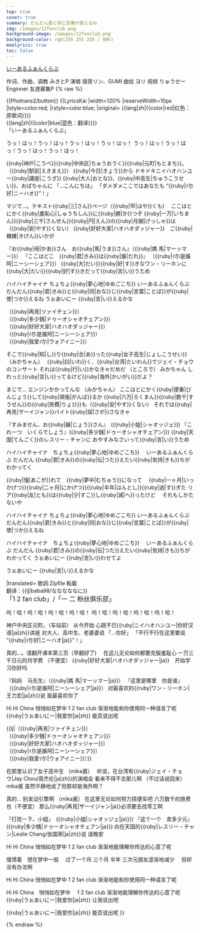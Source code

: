 ```yaml
---
top: true
cover: true
summary: だんだん君と同じ言葉が使えるね
img: /images/12funclub.png
background-image: /images/12funclub.png
background-color: rgb(255 255 255 / 80%)
moelyrics: true
toc: false
---
```

[いーあるふぁんくらぶ](https://zh.moegirl.org.cn/1_2_fan_club)

作词、作曲、调教	みきとP
演唱	镜音リン、GUMI
曲绘	ヨリ
视频	りゅうせー
Enginner	友達募集P
{% raw %}
<lyrics hidden>

{{Photrans2/button}}
{{LyricsKai
|width=120%
|reserveWidth=10px
|lstyle=color:red;
|rstyle=color:blue;
|original=
{{lang|zh|{{color|red|红色：原歌词}}}}<br>{{lang|zh|{{color|blue|蓝色：翻译}}}}<br> 「いーあるふぁんくらぶ」

うっ！はっ！うっ！はっ！うっ！はっ！うっ！はっ！
うっ！はっ！うっ！はっ！うっ！はっ！うっ！はっ！

{{ruby|神戸|こうべ}}{{ruby|中央区|ちゅうおうく}}{{ruby|元町|もとまち}}。（{{ruby|駅前|えきまえ}}）
{{ruby|今日|きょう}}から ドキドキニイハオハンユー{{ruby|講座|こうざ}}
{{ruby|大人|おとな}}、{{ruby|中高生|ちゅうこうせい}}、おばちゃんに 「...こんにちは」
「ダメダメここではあなたも “{{ruby|ｲ尓好|ニーハオ}}”！」

マジで...。テキスト{{ruby|三|さん}}ページ（{{ruby|早|はや}}くも)　
ここはとにかく{{ruby|羞恥心|しゅうちしん}}に{{ruby|勝|か}}つぞ
{{ruby|一万|いちまん}}{{ruby|三千|さんぜん}}{{ruby|円|えん}}の{{ruby|月謝|げっしゃ}}は （{{ruby|安|やす}}くない）
{{ruby|好好大家|ハオハオダッジャー}}　ご{{ruby|機嫌|きげん}}いかが

『お{{ruby|母|かあ}}さん　お{{ruby|馬|うま}}さん』（{{ruby|媽 馬|マーッマー}}）
『ここはどこ　{{ruby|君|きみ}}は{{ruby|誰|だれ}}』 （{{ruby|ｲ尓是誰阿|ニーシーシェア}}）
{{ruby|大|だい}}{{ruby|好|す}}きなワン・リーホンに {{ruby|大|だい}}{{ruby|好|す}}きだって{{ruby|言|い}}うため

ハイハイチャイナ ちょちょ{{ruby|夢心地|ゆめごこち}}
いーあるふぁんくらぶ
だんだん{{ruby|君|きみ}}と{{ruby|同|おな}}じ{{ruby|言葉|ことば}}が{{ruby|使|つか}}えるね
うぉあいにー {{ruby|言|い}}えるかな

（{{ruby|再見|ツァイチェン}}）<br/>
（{{ruby|多少銭|ドゥーオシャオチェアン}}）<br/>
（{{ruby|好好大家|ハオハオダッジャー}}）<br/>
（{{ruby|ｲ尓是誰阿|ニーシーシェア}}）<br/>
（{{ruby|我爱ｲ尓|ウォアイニー}}）

そこで{{ruby|知|し}}り{{ruby|合|あ}}った{{ruby|女子高生|じょしこうせい}} （みかちゃん）　
{{ruby|曰|いわ}}く、{{ruby|台湾|たいわん}}でジェイ・チョウのコンサート
それは{{ruby|行|い}}かなきゃだめだ （ところで）
みかちゃん しれっと{{ruby|言|い}}ってるけど{{ruby|海外|かいがい}}だよ？

まじで... エンジンかかってんな （みかちゃん）
ここはとにかく{{ruby|便乗|びんじょう}}して{{ruby|頑張|がんば}}るか
{{ruby|六万|ろくまん}}{{ruby|数千|すうせん}}の{{ruby|旅費|りょひ}}も（{{ruby|安|やす}}くない）
それでは{{ruby|再見|ザーイジャン}}バイト{{ruby|探|さが}}さなきゃ

『すみません、お{{ruby|嬢|じょう}}さん』　({{ruby|小姐|シャオッジェ}})
『これ一つ　いくらでしょう』({{ruby|多少銭|ドゥーオシャオチェアン}})
{{ruby|天国|てんごく}}のレスリー・チャンに
おやすみなさいって{{ruby|言|い}}うため

ハイハイチャイナ　ちょちょ{{ruby|夢心地|ゆめごこち}}　
いーあるふぁんくらぶ
だんだん {{ruby|君|きみ}}の{{ruby|伝|つた}}えたい{{ruby|気持|きも}}ちがわかってく

{{ruby|憧|あこが}}れて　{{ruby|夢中|むちゅう}}になって　
{{ruby|一ヶ月|いっかげつ}}{{ruby|二ヶ月|にかげつ}}{{ruby|半年|はんとし}}{{ruby|過|す}}ぎた
リア{{ruby|友|とも}}は{{ruby|少|すこ}}し{{ruby|減|へ}}ったけど　
それもしかたないや

ハイハイチャイナ ちょちょ{{ruby|夢心地|ゆめごこち}}
いーあるふぁんくらぶ
だんだん{{ruby|君|きみ}}と{{ruby|同|おな}}じ{{ruby|言葉|ことば}}が{{ruby|使|つか}}えるね

ハイハイチャイナ　ちょちょ{{ruby|夢心地|ゆめごこち}}　
いーあるふぁんくらぶ
だんだん {{ruby|君|きみ}}の{{ruby|伝|つた}}えたい{{ruby|気持|きも}}ちがわかってく
うぉあいにー {{ruby|言|い}}わせてよ

うぉあいにー {{ruby|言|い}}えるかな

|translated=
歌詞:Zipfile 転載<br>翻译：{{lj|baba98/なななななに}}<br><big>「1 2 fan club」/「一 二 粉丝俱乐部」</big>

呜！哈！呜！哈！呜！哈！呜！哈！
呜！哈！呜！哈！呜！哈！呜！哈！

神户中央区元町。（车站前）
从今开始 心跳不已{{ruby|ニイハオハンユー|你好汉语|ja|zh}}讲座
对大人、高中生、老婆婆说 「...你好」
「不行不行在这里要说 “{{ruby|ｲ尓好|ニーハオ|ja}}”！」

真的...。请翻开课本第三页（早翻好了)　
在这儿无论如何都要克服羞耻心
一万三千日元的月学费 （不便宜）
{{ruby|好好大家|ハオハオダッジャー|ja}}　开始学习你好吗

『妈妈　马先生』（{{ruby|媽 馬|マーッマー|ja}}）
『这里是哪里　你是谁』 （{{ruby|ｲ尓是誰阿|ニーシーシェア|ja}}）
对最喜欢的{{ruby|ワン・リーホン|王力宏|ja|zh}}说 我最喜欢你了

Hi Hi China 悄悄如在梦中
1 2 fan club
渐渐地能和你使用同一种语言了呢
{{ruby|うぉあいにー|我爱你|ja|zh}} 能否说出呢

{{lj|（{{ruby|再見|ツァイチェン}}）<br/>
（{{ruby|多少銭|ドゥーオシャオチェアン}}）<br/>
（{{ruby|好好大家|ハオハオダッジャー}}）<br/>
（{{ruby|ｲ尓是誰阿|ニーシーシェア}}）<br/>
（{{ruby|我愛ｲ尓|ウォアイニー}}）}}

在那里认识了女子高中生 （mika酱）　
听说，在台湾有{{ruby|ジェイ・チョウ|Jay Chou/周杰伦|ja|zh}}的演唱会
看来不得不去那儿啊 （不过话说回来）
mika酱 虽然平静地说了但那却是海外啊？

真的... 别发动引擎啊 （mika酱）
在这里无论如何努力搭便车吧
六万数千的旅费也（不便宜）
那么{{ruby|再見|ザーイジャン|ja}}必须要去找零工啊

『打扰一下、小姐』　({{ruby|小姐|シャオッジェ|ja}}})
『这个一个　卖多少元』({{ruby|多少銭|ドゥーオシャオチェアン|ja}})
向在天国的{{ruby|レスリー・チャン|Leslie Chang/张国荣|ja|zh}}说
请晚安

Hi Hi China 悄悄如在梦中
1 2 fan club
渐渐地能理解你传达的心意了呢

憧憬着　想在梦中一般　
过了一个月 三个月 半年
三次元朋友逐渐地减少　
但却没有办法啊

Hi Hi China 悄悄如在梦中
1 2 fan club
渐渐地能和你使用同一种语言了呢

Hi Hi China　悄悄如在梦中　
1 2 fan club
渐渐地能理解你传达的心意了呢
{{ruby|うぉあいにー|我爱你|ja|zh}} 让我说出吧

{{ruby|うぉあいにー|我爱你|ja|zh}} 能否说出呢
}}


</lyrics>
{% endraw %}
